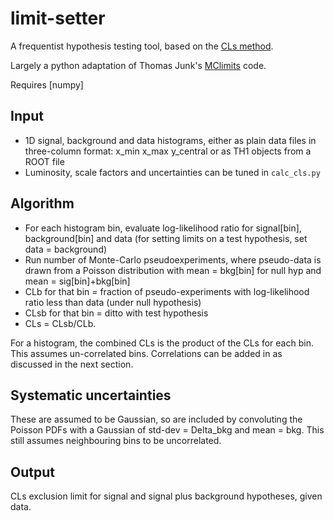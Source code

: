 # limit-setter

A frequentist hypothesis testing tool, based on the [CLs method](https://indico.cern.ch/event/398949/attachments/799330/1095613/The_CLs_Technique.pdf).

Largely a python adaptation of Thomas Junk's [MClimits](https://www-cdf.fnal.gov/~trj/mclimit/production/mclimit.html) code.

Requires [numpy]

## Input

   * 1D signal, background and data histograms, either as plain data files in three-column format: x\_min x\_max y\_central or as TH1 objects from a ROOT file
   * Luminosity, scale factors and uncertainties can be tuned in `calc_cls.py`

## Algorithm

   * For each histogram bin, evaluate log-likelihood ratio for signal[bin], background[bin] and data (for setting limits on a test hypothesis, set data = background)
   *  Run number of Monte-Carlo pseudoexperiments, where pseudo-data is drawn from a Poisson distribution with mean = bkg[bin] for null hyp and mean = sig[bin]+bkg[bin]
   * CLb for that bin = fraction of pseudo-experiments with log-likelihood ratio less than data (under null hypothesis)
   * CLsb for that bin = ditto with test hypothesis
   * CLs = CLsb/CLb.

For a histogram, the combined CLs is the product of the CLs for each bin. This assumes un-correlated bins. Correlations can be added in as discussed in the next section.

## Systematic uncertainties

These are assumed to be Gaussian, so are included by convoluting the Poisson PDFs with a Gaussian of std-dev = Delta_bkg  and mean = bkg. This still assumes neighbouring bins to be uncorrelated.


## Output

CLs exclusion limit for signal and signal plus background hypotheses, given data.
